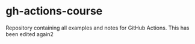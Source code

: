 # gh-actions-course
Repository containing all examples and notes for GitHub Actions.  This has been edited again2

